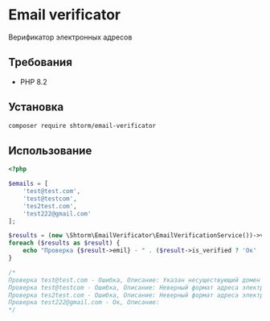 # Email verificator

Верификатор электронных адресов

## Требования

- PHP 8.2

## Установка

```bash
composer require shtorm/email-verificator
```

##  Использование

```php
<?php

$emails = [
    'test@test.com',
    'test@testcom',
    'tes2test.com',
    'test222@gmail.com'
];

$results = (new \Shtorm\EmailVerificator\EmailVerificationService())->verification($emails);
foreach ($results as $result) {
    echo "Проверка {$result->emil} - " . ($result->is_verified ? 'Oк' : 'Ошибка') . ", Описание: {$result->message}\n";
}

/*
Проверка test@test.com - Ошибка, Описание: Указан несуществующий домен электронной почты
Проверка test@testcom - Ошибка, Описание: Неверный формат адреса электронной почты
Проверка tes2test.com - Ошибка, Описание: Неверный формат адреса электронной почты
Проверка test222@gmail.com - Oк, Описание: 
*/
